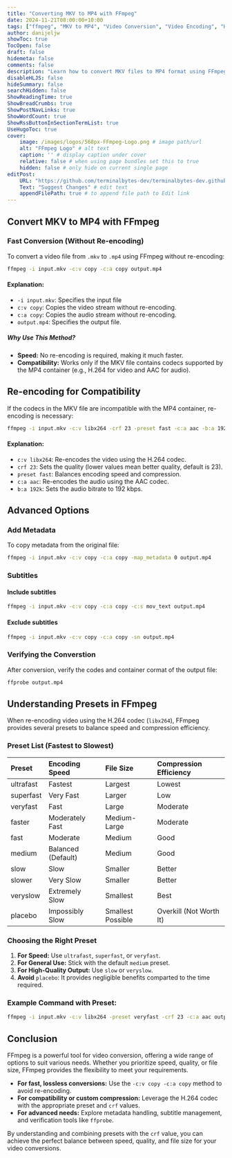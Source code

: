 ```yaml
---
title: "Converting MKV to MP4 with FFmpeg"
date: 2024-11-21T08:00:00+10:00
tags: ["ffmpeg", "MKV to MP4", "Video Conversion", "Video Encoding", "H.264"]
author: danijeljw
showToc: true
TocOpen: false
draft: false
hidemeta: false
comments: false
description: "Learn how to convert MKV files to MP4 format using FFmpeg with both fast copying and re-encoding methods. Understand presets, advanced options, and best practices."
disableHLJS: false
hideSummary: false
searchHidden: false
ShowReadingTime: true
ShowBreadCrumbs: true
ShowPostNavLinks: true
ShowWordCount: true
ShowRssButtonInSectionTermList: true
UseHugoToc: true
cover:
    image: /images/logos/568px-FFmpeg-Logo.png # image path/url
    alt: "FFmpeg Logo" # alt text
    caption: '' # display caption under cover
    relative: false # when using page bundles set this to true
    hidden: false # only hide on current single page
editPost:
    URL: "https://github.com/terminalbytes-dev/terminalbytes-dev.github.io/tree/main/content"
    Text: "Suggest Changes" # edit text
    appendFilePath: true # to append file path to Edit link
---
```


## Convert MKV to MP4 with FFmpeg

### Fast Conversion (Without Re-encoding)

To convert a video file from `.mkv` to `.mp4` using FFmpeg without re-encoding:

```bash
ffmpeg -i input.mkv -c:v copy -c:a copy output.mp4
```

#### Explanation:

- `-i input.mkv`: Specifies the input file
- `c:v copy`: Copies the video stream without re-encoding.
- `c:a copy`: Copies the audio stream without re-encoding.
- `output.mp4`: Specifies the output file.

##### Why Use This Method?

- **Speed:** No re-encoding is required, making it much faster.
- **Compatibility:** Works only if the MKV file contains codecs supported by the MP4 container (e.g., H.264 for video and AAC for audio).

## Re-encoding for Compatibility

If the codecs in the MKV file are incompatible with the MP4 container, re-encoding is necessary:

```bash
ffmpeg -i input.mkv -c:v libx264 -crf 23 -preset fast -c:a aac -b:a 192k output.mp4
```

#### Explanation:
- `c:v libx264`: Re-encodes the video using the H.264 codec.
- `crf 23`: Sets the quality (lower values mean better quality, default is 23).
- `preset fast`: Balances encoding speed and compression.
- `c:a aac`: Re-encodes the audio using the AAC codec.
- `b:a 192k`: Sets the audio bitrate to 192 kbps.

## Advanced Options

### Add Metadata

To copy metadata from the original file:

```bash
ffmpeg -i input.mkv -c:v copy -c:a copy -map_metadata 0 output.mp4
```

### Subtitles

#### Include subtitles

```bash
ffmpeg -i input.mkv -c:v copy -c:a copy -c:s mov_text output.mp4
```

#### Exclude subtitles

```bash
ffmpeg -i input.mkv -c:v copy -c:a copy -sn output.mp4
```

### Verifying the Converstion

After conversion, verify the codes and container cormat of the output file:

```bash
ffprobe output.mp4
```

## Understanding Presets in FFmpeg

When re-encoding video using the H.264 codec (`libx264`), FFmpeg provides several presets to balance speed and compression efficiency.

### Preset List (Fastest to Slowest)

| Preset | Encoding Speed | File Size | Compression Efficiency |
|:-------|:---------------|:----------|:-----------------------|
| ultrafast | Fastest | Largest | Lowest |
| superfast | Very Fast | Larger | Low |
| veryfast | Fast | Large | Moderate |
| faster | Moderately Fast | Medium-Large | Moderate |
| fast | Moderate | Medium | Good |
| medium | Balanced (Default) | Medium | Good |
| slow | Slow | Smaller | Better |
| slower | Very Slow | Smaller | Better |
| veryslow | Extremely Slow | Smallest | Best |
| placebo | Impossibly Slow | Smallest Possible | Overkill (Not Worth It) |

### Choosing the Right Preset

1. **For Speed:** Use `ultrafast`, `superfast`, or `veryfast`.
1. **For General Use:** Stick with the default `medium` preset.
1. **For High-Quality Output:** Use `slow` or `veryslow`.
1. **Avoid** `placebo`: It provides negligible benefits comparted to the time required.

### Example Command with Preset:

```bash
ffmpeg -i input.mkv -c:v libx264 -preset veryfast -crf 23 -c:a aac output.mp4
```

## Conclusion

FFmpeg is a powerful tool for video conversion, offering a wide range of options to suit various needs. Whether you prioritize speed, quality, or file size, FFmpeg provides the flexibility to meet your requirements.

- **For fast, lossless conversions:** Use the `-c:v copy -c:a copy` method to avoid re-encoding.
- **For compatibility or custom compression:** Leverage the H.264 codec with the appropriate preset and `crf` values.
- **For advanced needs:** Explore metadata handling, subtitle management, and verification tools like `ffprobe`.

By understanding and combining presets with the `crf` value, you can achieve the perfect balance between speed, quality, and file size for your video conversions.